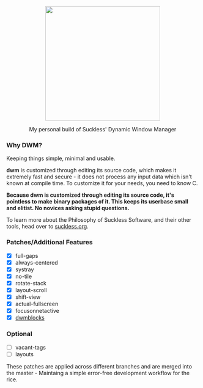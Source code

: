 <p align="center"><img width=300 src="https://dwm.suckless.org/dwm.svg"></p>
<p align="center">My personal build of Suckless' Dynamic Window Manager</p>

### Why DWM?

Keeping things simple, minimal and usable.

**dwm** is customized through editing its source code, which makes it extremely
fast and secure - it does not process any input data which isn't known at
compile time. To customize it for your needs, you need to know C.

**Because dwm is customized through editing its source code, it's pointless to
make binary packages of it. This keeps its userbase small and elitist. No
novices asking stupid questions.**

To learn more about the Philosophy of Suckless Software, and their other tools,
head over to [suckless.org](https://suckless.org).

### Patches/Additional Features

- [x] full-gaps
- [x] always-centered
- [x] systray
- [x] no-tile
- [x] rotate-stack
- [x] layout-scroll
- [x] shift-view
- [x] actual-fullscreen
- [x] focusonnetactive
- [x] [dwmblocks](https://github.com/hemanth-kotagiri/dwmblocks)

### Optional

- [ ] vacant-tags
- [ ] layouts

These patches are applied across different branches and are merged into the
master - Maintaing a simple error-free development workflow for the rice.
